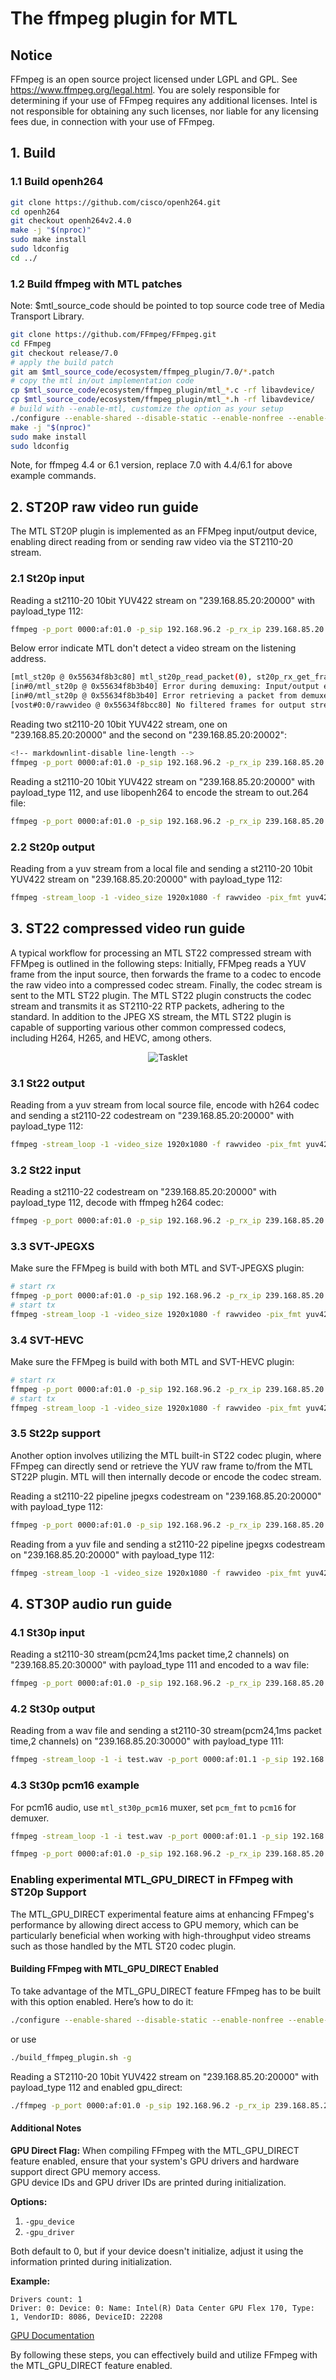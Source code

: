 # The ffmpeg plugin for MTL

## Notice

FFmpeg is an open source project licensed under LGPL and GPL. See <https://www.ffmpeg.org/legal.html>. You are solely responsible for determining if your use of FFmpeg requires any additional licenses. Intel is not responsible for obtaining any such licenses, nor liable for any licensing fees due, in connection with your use of FFmpeg.

## 1. Build

### 1.1 Build openh264

```bash
git clone https://github.com/cisco/openh264.git
cd openh264
git checkout openh264v2.4.0
make -j "$(nproc)"
sudo make install
sudo ldconfig
cd ../
```

### 1.2 Build ffmpeg with MTL patches

Note: $mtl_source_code should be pointed to top source code tree of Media Transport Library.

```bash
git clone https://github.com/FFmpeg/FFmpeg.git
cd FFmpeg
git checkout release/7.0
# apply the build patch
git am $mtl_source_code/ecosystem/ffmpeg_plugin/7.0/*.patch
# copy the mtl in/out implementation code
cp $mtl_source_code/ecosystem/ffmpeg_plugin/mtl_*.c -rf libavdevice/
cp $mtl_source_code/ecosystem/ffmpeg_plugin/mtl_*.h -rf libavdevice/
# build with --enable-mtl, customize the option as your setup
./configure --enable-shared --disable-static --enable-nonfree --enable-pic --enable-gpl --enable-libopenh264 --enable-encoder=libopenh264 --enable-mtl
make -j "$(nproc)"
sudo make install
sudo ldconfig
```

Note, for ffmpeg 4.4 or 6.1 version, replace 7.0 with 4.4/6.1 for above example commands.

## 2. ST20P raw video run guide

The MTL ST20P plugin is implemented as an FFMpeg input/output device, enabling direct reading from or sending raw video via the ST2110-20 stream.

### 2.1 St20p input

Reading a st2110-20 10bit YUV422 stream on "239.168.85.20:20000" with payload_type 112:

```bash
ffmpeg -p_port 0000:af:01.0 -p_sip 192.168.96.2 -p_rx_ip 239.168.85.20 -udp_port 20000 -payload_type 112 -fps 59.94 -pix_fmt yuv422p10le -video_size 1920x1080 -f mtl_st20p -i "k" -f rawvideo /dev/null -y
```

Below error indicate MTL don't detect a video stream on the listening address.

```bash
[mtl_st20p @ 0x55634f8b3c80] mtl_st20p_read_packet(0), st20p_rx_get_frame timeout
[in#0/mtl_st20p @ 0x55634f8b3b40] Error during demuxing: Input/output error
[in#0/mtl_st20p @ 0x55634f8b3b40] Error retrieving a packet from demuxer: Input/output error
[vost#0:0/rawvideo @ 0x55634f8bcc80] No filtered frames for output stream, trying to initialize anyway.
```

Reading two st2110-20 10bit YUV422 stream, one on "239.168.85.20:20000" and the second on "239.168.85.20:20002":

```bash
<!-- markdownlint-disable line-length -->
ffmpeg -p_port 0000:af:01.0 -p_sip 192.168.96.2 -p_rx_ip 239.168.85.20 -udp_port 20000 -payload_type 112 -fps 59.94 -pix_fmt yuv422p10le -video_size 1920x1080 -f mtl_st20p -i "1" -p_port 0000:af:01.0 -p_rx_ip 239.168.85.20 -udp_port 20002 -payload_type 112 -fps 59.94 -pix_fmt yuv422p10le -video_size 1920x1080 -f mtl_st20p -i "2" -map 0:0 -f rawvideo /dev/null -y -map 1:0 -f rawvideo /dev/null -y
```

Reading a st2110-20 10bit YUV422 stream on "239.168.85.20:20000" with payload_type 112, and use libopenh264 to encode the stream to out.264 file:

```bash
ffmpeg -p_port 0000:af:01.0 -p_sip 192.168.96.2 -p_rx_ip 239.168.85.20 -udp_port 20000 -payload_type 112 -fps 59.94 -pix_fmt yuv422p10le -video_size 1920x1080 -f mtl_st20p -i "k" -c:v libopenh264 out.264 -y
```

### 2.2 St20p output

Reading from a yuv stream from a local file and sending a st2110-20 10bit YUV422 stream on "239.168.85.20:20000" with payload_type 112:

```bash
ffmpeg -stream_loop -1 -video_size 1920x1080 -f rawvideo -pix_fmt yuv422p10le -i yuv422p10le_1080p.yuv -filter:v fps=59.94 -p_port 0000:af:01.1 -p_sip 192.168.96.3 -p_tx_ip 239.168.85.20 -udp_port 20000 -payload_type 112 -f mtl_st20p -
```

## 3. ST22 compressed video run guide

A typical workflow for processing an MTL ST22 compressed stream with FFMpeg is outlined in the following steps: Initially, FFMpeg reads a YUV frame from the input source, then forwards the frame to a codec to encode the raw video into a compressed codec stream. Finally, the codec stream is sent to the MTL ST22 plugin.
The MTL ST22 plugin constructs the codec stream and transmits it as ST2110-22 RTP packets, adhering to the standard. In addition to the JPEG XS stream, the MTL ST22 plugin is capable of supporting various other common compressed codecs, including H264, H265, and HEVC, among others.

<div align="center">
<img src="ffmpeg_st22_flow.png" align="center" alt="Tasklet">
</div>

### 3.1 St22 output

Reading from a yuv stream from local source file, encode with h264 codec and sending a st2110-22 codestream on "239.168.85.20:20000" with payload_type 112:

```bash
ffmpeg -stream_loop -1 -video_size 1920x1080 -f rawvideo -pix_fmt yuv420p -i yuv420p_1080p.yuv -filter:v fps=59.94 -c:v libopenh264 -p_port 0000:af:01.1 -p_sip 192.168.96.3 -p_tx_ip 239.168.85.20 -udp_port 20000 -payload_type 112 -f mtl_st22 -
```

### 3.2 St22 input

Reading a st2110-22 codestream on "239.168.85.20:20000" with payload_type 112, decode with ffmpeg h264 codec:

```bash
ffmpeg -p_port 0000:af:01.0 -p_sip 192.168.96.2 -p_rx_ip 239.168.85.20 -udp_port 20000 -payload_type 112 -fps 59.94 -video_size 1920x1080 -st22_codec h264 -f mtl_st22 -i "k" -f rawvideo /dev/null -y
```

### 3.3 SVT-JPEGXS

Make sure the FFMpeg is build with both MTL and SVT-JPEGXS plugin:

```bash
# start rx
ffmpeg -p_port 0000:af:01.0 -p_sip 192.168.96.2 -p_rx_ip 239.168.85.20 -udp_port 20000 -payload_type 112 -fps 59.94 -video_size 1920x1080 -st22_codec jpegxs -timeout_s 10 -f mtl_st22 -i "k" -vframes 10 -f rawvideo /dev/null -y
# start tx
ffmpeg -stream_loop -1 -video_size 1920x1080 -f rawvideo -pix_fmt yuv420p -i yuv420p_1080p.yuv -filter:v fps=59.94 -c:v libsvt_jpegxs -p_port 0000:af:01.1 -p_sip 192.168.96.3 -p_tx_ip 239.168.85.20 -udp_port 20000 -payload_type 112 -f mtl_st22 -
```

### 3.4 SVT-HEVC

Make sure the FFMpeg is build with both MTL and SVT-HEVC plugin:

```bash
# start rx
ffmpeg -p_port 0000:af:01.0 -p_sip 192.168.96.2 -p_rx_ip 239.168.85.20 -udp_port 20000 -payload_type 112 -fps 59.94 -video_size 1920x1080 -st22_codec h265 -timeout_s 10 -f mtl_st22 -i "k" -vframes 10 -f rawvideo /dev/null -y
# start tx
ffmpeg -stream_loop -1 -video_size 1920x1080 -f rawvideo -pix_fmt yuv420p -i yuv420p_1080p.yuv -filter:v fps=59.94 -c:v libsvt_hevc -p_port 0000:af:01.1 -p_sip 192.168.96.3 -p_tx_ip 239.168.85.20 -udp_port 20000 -payload_type 112 -f mtl_st22 -
```

### 3.5 St22p support

Another option involves utilizing the MTL built-in ST22 codec plugin, where FFmpeg can directly send or retrieve the YUV raw frame to/from the MTL ST22P plugin. MTL will then internally decode or encode the codec stream.

Reading a st2110-22 pipeline jpegxs codestream on "239.168.85.20:20000" with payload_type 112:

```bash
ffmpeg -p_port 0000:af:01.0 -p_sip 192.168.96.2 -p_rx_ip 239.168.85.20 -udp_port 20000 -payload_type 112 -st22_codec jpegxs -fps 59.94 -pix_fmt yuv422p10le -video_size 1920x1080 -f mtl_st22p -i "k" -f rawvideo /dev/null -y
```

Reading from a yuv file and sending a st2110-22 pipeline jpegxs codestream on "239.168.85.20:20000" with payload_type 112:

```bash
ffmpeg -stream_loop -1 -video_size 1920x1080 -f rawvideo -pix_fmt yuv422p10le -i yuv422p10le_1080p.yuv -filter:v fps=59.94 -p_port 0000:af:01.1 -p_sip 192.168.96.3 -p_tx_ip 239.168.85.20 -udp_port 20000 -payload_type 112 -st22_codec jpegxs -f mtl_st22p -
```

## 4. ST30P audio run guide

### 4.1 St30p input

Reading a st2110-30 stream(pcm24,1ms packet time,2 channels) on "239.168.85.20:30000" with payload_type 111 and encoded to a wav file:

```bash
ffmpeg -p_port 0000:af:01.0 -p_sip 192.168.96.2 -p_rx_ip 239.168.85.20 -udp_port 30000 -payload_type 111 -pcm_fmt pcm24 -at 1ms -ac 2 -f mtl_st30p -i "0" dump.wav -y
```

### 4.2 St30p output

Reading from a wav file and sending a st2110-30 stream(pcm24,1ms packet time,2 channels) on "239.168.85.20:30000" with payload_type 111:

```bash
ffmpeg -stream_loop -1 -i test.wav -p_port 0000:af:01.1 -p_sip 192.168.96.3 -p_tx_ip 239.168.85.20 -udp_port 30000 -payload_type 111 -at 1ms -f mtl_st30p -
```

### 4.3 St30p pcm16 example

For pcm16 audio, use `mtl_st30p_pcm16` muxer, set `pcm_fmt` to `pcm16` for demuxer.

```bash
ffmpeg -stream_loop -1 -i test.wav -p_port 0000:af:01.1 -p_sip 192.168.96.3 -p_tx_ip 239.168.85.20 -udp_port 30000 -payload_type 111 -at 1ms -f mtl_st30p_pcm16 -

ffmpeg -p_port 0000:af:01.0 -p_sip 192.168.96.2 -p_rx_ip 239.168.85.20 -udp_port 30000 -payload_type 111 -pcm_fmt pcm16 -at 1ms -ac 2 -f mtl_st30p -i "0" dump_pcm16.wav -y
```

### Enabling experimental MTL_GPU_DIRECT in FFmpeg with ST20p Support

The MTL_GPU_DIRECT experimental feature aims at enhancing FFmpeg's performance by allowing direct access to GPU memory, which can be particularly beneficial when working with high-throughput video streams such as those handled by the MTL ST20 codec plugin.

#### Building FFmpeg with MTL_GPU_DIRECT Enabled
To take advantage of the MTL_GPU_DIRECT feature FFmpeg has to be built with this option enabled. Here’s how to do it:

```bash
./configure --enable-shared --disable-static --enable-nonfree --enable-pic --enable-gpl --enable-libopenh264 --enable-encoder=libopenh264 --enable-mtl --extra-cflags="-DMTL_GPU_DIRECT_ENABLED"
```
or use
```bash
./build_ffmpeg_plugin.sh -g
```

Reading a ST2110-20 10bit YUV422 stream on "239.168.85.20:20000" with payload_type 112 and
enabled gpu_direct:

```bash
./ffmpeg -p_port 0000:af:01.0 -p_sip 192.168.96.2 -p_rx_ip 239.168.85.20 -udp_port 20000 -payload_type 112 -fps 59.94 -pix_fmt yuv422p10le -video_size 1920x1080 -gpu_direct 1 -gpu_driver 0 -gpu_device 0 -f mtl_st20p -i "k" -f rawvideo /dev/null -y
```

#### Additional Notes
**GPU Direct Flag:** When compiling FFmpeg with the MTL_GPU_DIRECT feature enabled, ensure that your system's GPU drivers and hardware support direct GPU memory access.  
GPU device IDs and GPU driver IDs are printed during initialization.

**Options:**
1. `-gpu_device`
1. `-gpu_driver`

Both default to 0, but if your device doesn't initialize, adjust it using the information printed during initialization.

**Example:**
```plaintext
Drivers count: 1
Driver: 0: Device: 0: Name: Intel(R) Data Center GPU Flex 170, Type: 1, VendorID: 8086, DeviceID: 22208
```


[GPU Documentation](../../doc/gpu.md)

By following these steps, you can effectively build and utilize FFmpeg with the MTL_GPU_DIRECT feature enabled.
